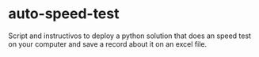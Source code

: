 # auto-speed-test
Script and instructivos to deploy a python solution that does an speed test on your computer and save a record about it on an excel file. 
